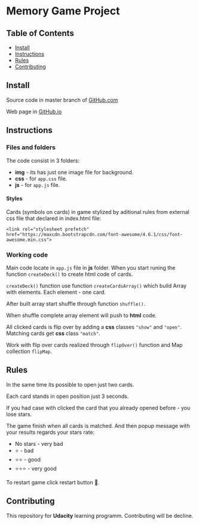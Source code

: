 # Memory Game Project

## Table of Contents

* [Install](#install)
* [Instructions](#instructions)
* [Rules](#rules)
* [Contributing](#contributing)

## Install

Source code in master branch of [GitHub.com](https://github.com/Rdev2023/memory-game)

Web page in [GitHub.io](https://Rdev2023.github.io/memory-game/)

## Instructions

### Files and folders

The code consist in 3 folders:
  * **img** - its has just one image file for background.
  * **css** - for `app.css` file.
  * **js** - for `app.js` file.

  #### Styles

  Cards (symbols on cards) in game stylized by aditional rules from external css file that declared in index.html file:

  `<link rel="stylesheet prefetch" href="https://maxcdn.bootstrapcdn.com/font-awesome/4.6.1/css/font-awesome.min.css">`  

  ### Working code

  Main code locate in `app.js` file in **js** folder.
  When you start runing the function `createDeck()` to create html code of cards.

  `createDeck()` function use function `createCardsArray()` which build Array with elements. Each element - one card.

  After built array start shuffle through function  `shuffle()`.

  When shuffle complete array element will push to **html** code.

  All clicked cards  is flip over by adding a **css** classes `"show"` and `"open"`.
  Matching cards get **css** class `"match"`.

  Work with flip over  cards realized through `flipOver()` function and Map collection `flipMap`.

## Rules

In the same time its possible to open just two cards.

Each card stands in open position just 3 seconds.

If you had case with clicked the card that you already opened before - you lose stars.

The game finish when all cards is matched. And then popup message with your results regards your stars rate:

- No stars - very bad
- :star: - bad
- :star::star: - good
- :star::star::star: - very good

To restart game click restart button :repeat:.


## Contributing

This repository for **Udacity** learning programm.
Contributing will be decline.
